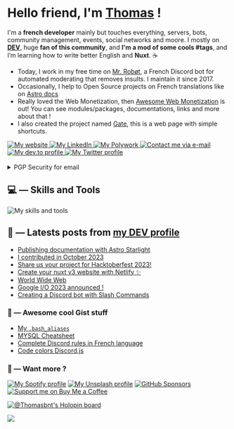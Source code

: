 <!--

   Hello friend
   If you copy my README GitHub profile, keep this note for credits mentions.
    — Thomas Bnt (https://thomasbnt.dev)

-->

# Hello friend, I'm [Thomas](https://thomasbnt.dev) !

I'm a **french developer** mainly but touches everything, servers, bots, community management, events, social networks and moore. I mostly on **[DEV](https://dev.to/thomasbnt)**, huge <strong>fan of this community</strong>, and **I'm a mod of some cools #tags**, and I’m learning how to write better English and **Nuxt**. ☕

- Today, I work in my free time on [Mr. Robøt](https://mrrobot.app), a French Discord bot for automated moderating that removes insults. I maintain it since 2017.
- Occasionally, I help to Open Source projects on French translations like on [Astro docs](https://astro.badg.es/contributor/thomasbnt/)
- Really loved the Web Monetization, then [Awesome Web Monetization](https://github.com/thomasbnt/awesome-web-monetization) is out! You can see modules/packages, documentations, links and more about that !
- I also created the project named [Gate](https://gate.thomasbnt.dev/), this is a web page with simple shortcuts.

<div>
 <a href="https://thomasbnt.dev" target="_blank" rel="noopener">
   <img src="https://img.shields.io/badge/My%20website-%237A3C3C.svg?&style=for-the-badge" alt="My website" title="My website"/>
 </a>
  <a href="https://www.linkedin.com/in/thomasbnt/" target="_blank" rel="noopener noreferrer">
   <img src="https://img.shields.io/badge/LinkedIn-%230A66C2.svg?&style=for-the-badge&logo=linkedin&logoColor=white" alt="My LinkedIn" title="My LinkedIn"/>
 </a>
 <a href="https://www.polywork.com/thomasbnt" target="_blank" rel="noopener noreferrer">
   <img src="https://img.shields.io/badge/Polywork-%2340BE88.svg?&style=for-the-badge&logo=polyworkn&logoColor=white" alt="My Polywork" title="My Polywork"/>
 </a>
 <a href="mailto:contact+github+from+readme@thomasbnt.fr" target="_blank" rel="noopener noreferrer">
   <img src="https://img.shields.io/badge/Send%20me%20a%20email-%236D4AFF.svg?&style=for-the-badge&logo=protonmail&logoColor=white" alt="Contact me via e-mail" title="Contact me via e-mail"/>
 </a>
 <a href="https://dev.to/thomasbnt" target="_blank" rel="noopener noreferrer">
   <img src="https://img.shields.io/badge/dev.to-%2308090A.svg?&style=for-the-badge&logo=dev.to&logoColor=white&alt=devto" alt="My dev.to profile" title="My dev.to profile"/>
 </a>
 <a href="https://twitter.com/thomasbnt_" target="_blank" rel="noopener noreferrer">
   <img src="https://img.shields.io/badge/Follow%20me%20on-Twitter-1DA1F2?&logo=Twitter&logoColor=white&style=for-the-badge" alt="My Twitter profile" alt="My Twitter profile"/>
 </a>
</div>
<br>
<details>
 <summary>PGP Security for email</summary>
 <ul>
    <li>
      <code>contact+github[/at]thomasbnt[dot]fr</code>
    </li>
    <li>
      <a href="https://thomasbnt.dev/keys/publickey_contact%40thomasbnt_fr.asc" download>PGP Key : 0x3430B1D7</a>
    </li>
 </ul>
</details>



## 💻 — Skills and Tools

![My skills and tools](https://skillicons.dev/icons?i=js,html,css,sass,nodejs,nuxtjs,vue,vite,astro,express,netlify,mysql,mongodb,prisma,docker,bots,raspberrypi,linux,bash,git,idea,vscode,figma&theme=light&perline=13)

##   📝 — Latests posts from [my DEV profile](https://dev.to/thomasbnt)

<!-- BLOG-POST-LIST:START -->
- [Publishing documentation with Astro Starlight](https://dev.to/mrrobot/publishing-documentation-with-astro-starlight-691)
- [I contributed in October 2023](https://dev.to/thomasbnt/i-contributed-in-october-2023-24lh)
- [Share us your project for Hacktoberfest 2023!](https://dev.to/thomasbnt/share-us-your-project-for-hacktoberfest-2023-3phg)
- [Create your nuxt v3 website with Netlify ✨](https://dev.to/thomasbnt/create-your-nuxt-website-with-netlify-34ep)
- [World Wide Web](https://dev.to/thomasbnt/world-wide-web-2jbl)
- [Google I/O 2023 announced !](https://dev.to/thomasbnt/google-io-2023-announced--2n9i)
- [Creating a Discord bot with Slash Commands](https://dev.to/mrrobot/creating-a-discord-bot-with-slash-commands-51fa)
<!-- BLOG-POST-LIST:END -->

### 🌟 — Awesome cool Gist stuff

- [My `.bash_aliases`](https://gist.github.com/thomasbnt/93e025d5a6437b3f9a0b1b0b9779e19b)
- [MYSQL Cheatsheet](https://gist.github.com/thomasbnt/f02b6d3fea2c9efc76fd0bed52ce5202)
- [Complete Discord rules in French language](https://gist.github.com/thomasbnt/93012ba5f58351684cc0214a9f6b537a)
- [Code colors Discord.js](https://gist.github.com/thomasbnt/b6f455e2c7d743b796917fa3c205f812)

### 🌱 — Want more ?

 [![My Spotify profile](https://img.shields.io/badge/Cool%20musics%20here-%231DB954.svg?&style=for-the-badge&logo=spotify&logoColor=white)](https://open.spotify.com/user/w522c32cigrl3ga1ia2ggru7s) [![My Unsplash profile](https://img.shields.io/badge/My%20photos%20on%20Unsplash-%231D1D1D?style=for-the-badge&logo=unsplash&logoColor=white)](https://unsplash.com/@thomasbnt) [![GitHub Sponsors](https://img.shields.io/badge/Want%20to%20sponsor%20me%20on%20GitHub%20%3F-%23EA54AE.svg?&style=for-the-badge&logo=github-sponsors&logoColor=white)](https://github.com/sponsors/thomasbnt) [![Support me on Buy Me a Coffee](https://img.shields.io/badge/-or%20on%20BMC-%23FFDD00?style=for-the-badge&logo=buy-me-a-coffee&logoColor=black)](https://www.buymeacoffee.com/thomasbnt/?via=thomasbnt)

[![@Thomasbnt's Holopin board](https://holopin.io/api/user/board?user=thomasbnt)](https://holopin.io/@thomasbnt)

![](https://hit.yhype.me/github/profile?user_id=14293805)
